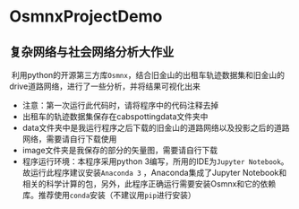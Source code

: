 OsmnxProjectDemo
================
复杂网络与社会网络分析大作业
--------------------------

  利用python的开源第三方库`Osmnx`，结合旧金山的出租车轨迹数据集和旧金山的drive道路网络，进行了一些分析，并将结果可视化出来 
  * 注意：第一次运行此代码时，请将程序中的代码注释去掉  
  * 出租车的轨迹数据集保存在cabspottingdata文件夹中 
  * data文件夹中是我运行程序之后下载的旧金山的道路网络以及投影之后的道路网络，需要请自行下载使用 
  * image文件夹是我保存的部分的矢量图，需要请自行下载
  * 程序运行环境：本程序采用python 3编写，所用的IDE为`Jupyter Notebook`。故运行此程序建议安装`Anaconda 3` ，Anaconda集成了Jupyter Notebook和相关的科学计算的包，另外，此程序正确运行需要安装Osmnx和它的依赖库。推荐使用`conda`安装（不建议用`pip`进行安装） 
